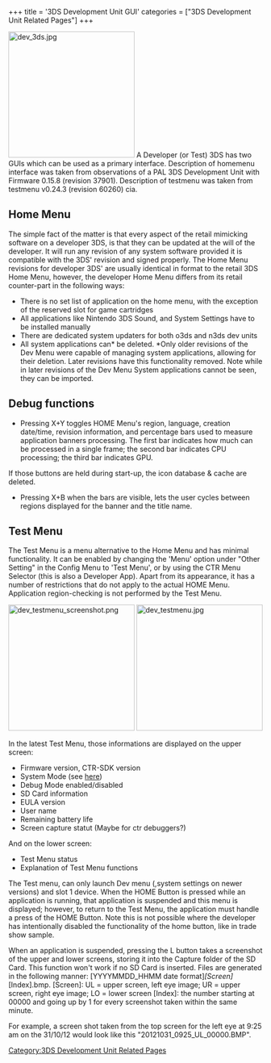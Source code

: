 +++
title = '3DS Development Unit GUI'
categories = ["3DS Development Unit Related Pages"]
+++

<img src="../dev_3ds.jpg" title="dev_3ds.jpg" width="250"
alt="dev_3ds.jpg" /> A Developer (or Test) 3DS has two GUIs which can be
used as a primary interface. Description of homemenu interface was taken
from observations of a PAL 3DS Development Unit with Firmware 0.15.8
(revision 37901). Description of testmenu was taken from testmenu
v0.24.3 (revision 60260) cia.

## Home Menu

The simple fact of the matter is that every aspect of the retail
mimicking software on a developer 3DS, is that they can be updated at
the will of the developer. It will run any revision of any system
software provided it is compatible with the 3DS' revision and signed
properly. The Home Menu revisions for developer 3DS' are usually
identical in format to the retail 3DS Home Menu, however, the developer
Home Menu differs from its retail counter-part in the following ways:

- There is no set list of application on the home menu, with the
  exception of the reserved slot for game cartridges
- All applications like Nintendo 3DS Sound, and System Settings have to
  be installed manually
- There are dedicated system updaters for both o3ds and n3ds dev units
- All system applications can\* be deleted. \*Only older revisions of
  the Dev Menu were capable of managing system applications, allowing
  for their deletion. Later revisions have this functionality removed.
  Note while in later revisions of the Dev Menu System applications
  cannot be seen, they can be imported.

## Debug functions

- Pressing X+Y toggles HOME Menu's region, language, creation date/time,
  revision information, and percentage bars used to measure application
  banners processing. The first bar indicates how much can be processed
  in a single frame; the second bar indicates CPU processing; the third
  bar indicates GPU.

If those buttons are held during start-up, the icon database & cache are
deleted.

- Pressing X+B when the bars are visible, lets the user cycles between
  regions displayed for the banner and the title name.

## Test Menu

The Test Menu is a menu alternative to the Home Menu and has minimal
functionality. It can be enabled by changing the 'Menu' option under
"Other Setting" in the Config Menu to 'Test Menu', or by using the CTR
Menu Selector (this is also a Developer App). Apart from its appearance,
it has a number of restrictions that do not apply to the actual HOME
Menu. Application region-checking is not performed by the Test Menu.

<img src="../dev_testmenu_screenshot.png"
title="dev_testmenu_screenshot.png" width="250"
alt="dev_testmenu_screenshot.png" />
<img src="../dev_testmenu.jpg" title="dev_testmenu.jpg" width="250"
alt="dev_testmenu.jpg" />

In the latest Test Menu, those informations are displayed on the upper
screen:

- Firmware version, CTR-SDK version
- System Mode (see
  [here](3DS_Development_Unit_Software#Config "wikilink"))
- Debug Mode enabled/disabled
- SD Card information
- EULA version
- User name
- Remaining battery life
- Screen capture statut (Maybe for ctr debuggers?)

And on the lower screen:

- Test Menu status
- Explanation of Test Menu functions

The Test menu, can only launch Dev menu (,system settings on newer
versions) and slot 1 device. When the HOME Button is pressed while an
application is running, that application is suspended and this menu is
displayed; however, to return to the Test Menu, the application must
handle a press of the HOME Button. Note this is not possible where the
developer has intentionally disabled the functionality of the home
button, like in trade show sample.

When an application is suspended, pressing the L button takes a
screenshot of the upper and lower screens, storing it into the Capture
folder of the SD Card. This function won't work if no SD Card is
inserted. Files are generated in the following manner: \[YYYYMMDD_HHMM
date format\]_\[Screen\]_\[Index\].bmp. \[Screen\]: UL = upper screen,
left eye image; UR = upper screen, right eye image; LO = lower screen
\[Index\]: the number starting at 00000 and going up by 1 for every
screenshot taken within the same minute.

For example, a screen shot taken from the top screen for the left eye at
9:25 am on the 31/10/12 would look like this
"20121031_0925_UL_00000.BMP".

[Category:3DS Development Unit Related
Pages](Category:3DS_Development_Unit_Related_Pages "wikilink")